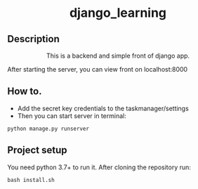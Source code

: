 <h1 align="center">django_learning</h1>

## Description
<p align="center">
This is a backend and simple front of django app.

After starting the server, you can view front on localhost:8000

## How to.

- Add the secret key credentials to the taskmanager/settings
- Then you can start server in terminal:
```
python manage.py runserver
```


## Project setup
You need python 3.7+ to run it.
After cloning the repository run:
```
bash install.sh
```